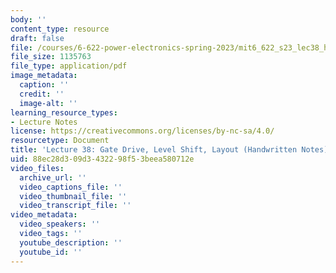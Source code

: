 ```yaml
---
body: ''
content_type: resource
draft: false
file: /courses/6-622-power-electronics-spring-2023/mit6_622_s23_lec38_hand.pdf
file_size: 1135763
file_type: application/pdf
image_metadata:
  caption: ''
  credit: ''
  image-alt: ''
learning_resource_types:
- Lecture Notes
license: https://creativecommons.org/licenses/by-nc-sa/4.0/
resourcetype: Document
title: 'Lecture 38: Gate Drive, Level Shift, Layout (Handwritten Notes)'
uid: 88ec28d3-09d3-4322-98f5-3beea580712e
video_files:
  archive_url: ''
  video_captions_file: ''
  video_thumbnail_file: ''
  video_transcript_file: ''
video_metadata:
  video_speakers: ''
  video_tags: ''
  youtube_description: ''
  youtube_id: ''
---
```

